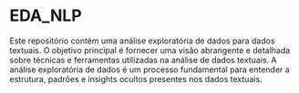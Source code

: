# EDA_NLP
 Este repositório contém uma análise exploratória de dados para dados textuais. O objetivo principal é fornecer uma visão abrangente e detalhada sobre técnicas e ferramentas utilizadas na análise de dados textuais. A análise exploratória de dados é um processo fundamental para entender a estrutura, padrões e insights ocultos presentes nos dados textuais.
